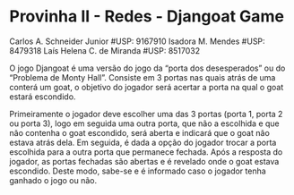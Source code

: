 # Provinha II - Redes - Djangoat Game

Carlos A. Schneider Junior		#USP: 9167910
Isadora M. Mendes		        	#USP: 8479318
Laís Helena C. de Miranda		  #USP: 8517032


O jogo Djangoat é uma versão do jogo da “porta dos desesperados” ou do “Problema de Monty Hall”. Consiste em 3 portas nas quais atrás de uma conterá um goat, o objetivo do jogador será acertar a porta na qual o goat estará escondido.
  
Primeiramente o jogador deve escolher uma das 3 portas (porta 1, porta 2 ou porta 3), logo em seguida uma outra porta, que não a escolhida e que não contenha o goat escondido, será aberta e indicará que o goat não estava atrás dela. Em seguida, é dada a opção do jogador trocar a porta escolhida para a outra porta que permanece fechada. Após a resposta do jogador, as portas fechadas são abertas e é revelado onde o goat estava escondido. Deste modo, sabe-se e é informado caso o jogador tenha ganhado o jogo ou não.

